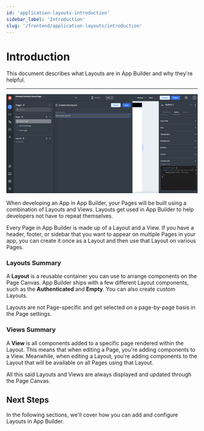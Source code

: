 ```yaml
---
id: 'application-layouts-introduction'
sidebar_label: 'Introduction'
slug: '/frontend/application-layouts/introduction'
---
```


# Introduction

This document describes what Layouts are in App Builder and why they're helpful.

___

![App Builder Layouts](./_images/ab-application-layouts-introduction-1.png)

When developing an App in App Builder, your Pages will be built using a combination of Layouts and Views. Layouts get used in App Builder to help developers not have to repeat themselves. 

Every Page in App Builder is made up of a Layout and a View. If you have a header, footer, or sidebar that you want to appear on multiple Pages in your app, you can create it once as a Layout and then use that Layout on various Pages.

### Layouts Summary

A **Layout** is a reusable container you can use to arrange components on the Page Canvas. App Builder ships with a few different Layout components, such as the **Authenticated** and **Empty**. You can also create custom Layouts. 

Layouts are not Page-specific and get selected on a page-by-page basis in the Page settings.

### Views Summary

A **View** is all components added to a specific page rendered within the Layout. This means that when editing a Page, you're adding components to a View. Meanwhile, when editing a Layout, you're adding components to the Layout that will be available on all Pages using that Layout.

All this said Layouts and Views are always displayed and updated through the Page Canvas.

## Next Steps

In the following sections, we'll cover how you can add and configure Layouts in App Builder.